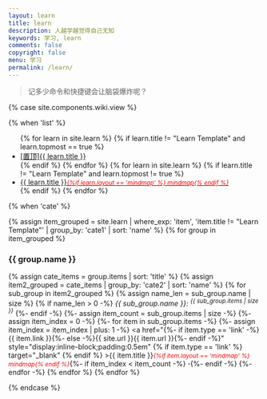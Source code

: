 ```yaml
---
layout: learn
title: learn
description: 人越学越觉得自己无知
keywords: 学习, learn
comments: false
copyright: false
menu: 学习
permalink: /learn/
---
```


> 记多少命令和快捷键会让脑袋爆炸呢？

{% case site.components.wiki.view %}

{% when 'list' %}

<ul class="listing">
{% for learn in site.learn %}
{% if learn.title != "Learn Template" and learn.topmost == true %}
<li class="listing-item"><a href="{{ site.url }}{{ learn.url }}"><span class="top-most-flag">[置顶]</span>{{ learn.title }}</a></li>
{% endif %}
{% endfor %}
{% for learn in site.learn %}
{% if learn.title != "Learn Template" and learn.topmost != true %}
<li class="listing-item"><a href="{{ site.url }}{{ learn.url }}">{{ learn.title }}<span style="font-size:12px;color:red;font-style:italic;">{%if learn.layout == 'mindmap' %}  mindmap{% endif %}</span></a></li>
{% endif %}
{% endfor %}
</ul>

{% when 'cate' %}

{% assign item_grouped = site.learn | where_exp: 'item', 'item.title != "Learn Template"' | group_by: 'cate1' | sort: 'name' %}
{% for group in item_grouped %}
### {{ group.name }}
{% assign cate_items = group.items | sort: 'title' %}
{% assign item2_grouped = cate_items | group_by: 'cate2' | sort: 'name' %}
{% for sub_group in item2_grouped %}
{% assign name_len = sub_group.name | size %}
{% if name_len > 0 -%}
<i>{{ sub_group.name }}: <sup>{{ sub_group.items | size }}</sup></i>
{%- endif -%}
{%- assign item_count = sub_group.items | size -%}
{%- assign item_index = 0 -%}
{%- for item in sub_group.items -%}
{%- assign item_index = item_index | plus: 1 -%}
<a href="{%- if item.type == 'link' -%}{{ item.link }}{%- else -%}{{ site.url }}{{ item.url }}{%- endif -%}" style="display:inline-block;padding:0.5em" {% if item.type == 'link' %} target="_blank" {% endif %} >{{ item.title }}<span style="font-size:12px;color:red;font-style:italic;">{%if item.layout == 'mindmap' %}  mindmap{% endif %}</span></a>{%- if item_index < item_count -%}<span> <b>·</b></span>{%- endif -%}
{%- endfor -%}
{% endfor %}
{% endfor %}

{% endcase %}